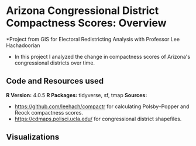 # Arizona Congressional District Compactness Scores: Overview
*Project from GIS for Electoral Redistricting Analysis with Professor Lee Hachadoorian
- In this project I analyzed the change in compactness scores of Arizona's congressional districts over time. 

## Code and Resources used
**R Version:** 4.0.5
**R Packages:** tidyverse, sf, tmap
**Sources:** 
- https://github.com/leehach/compactr for calculating Polsby–Popper and Reock compactness scores. 
- https://cdmaps.polisci.ucla.edu/ for congressional district shapefiles. 

## Visualizations

